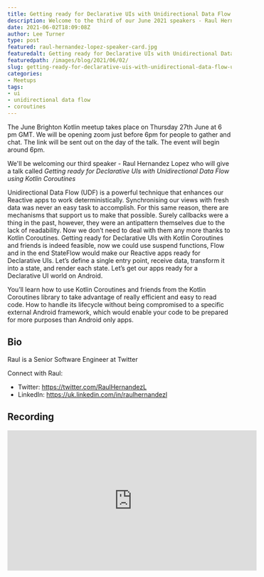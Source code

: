 ```yaml
---
title: Getting ready for Declarative UIs with Unidirectional Data Flow using Kotlin Coroutines by Raul Hernandez Lopez
description: Welcome to the third of our June 2021 speakers - Raul Hernandez Lopez
date: 2021-06-02T18:09:08Z
author: Lee Turner
type: post
featured: raul-hernandez-lopez-speaker-card.jpg
featuredalt: Getting ready for Declarative UIs with Unidirectional Data Flow using Kotlin Coroutines by Raul Hernandez Lopez
featuredpath: /images/blog/2021/06/02/
slug: getting-ready-for-declarative-uis-with-unidirectional-data-flow-using-kotlin-coroutines-raul-hernandez-lopez
categories:
- Meetups
tags:
- ui
- unidirectional data flow
- coroutines
---
```


The June Brighton Kotlin meetup takes place on Thursday 27th June at 6 pm GMT. We will be opening zoom just before 6pm for people to gather and chat. The link will be sent out on the day of the talk. The event will begin around 6pm.

We'll be welcoming our third speaker - Raul Hernandez Lopez who will give a talk called *Getting ready for Declarative UIs with Unidirectional Data Flow using Kotlin Coroutines*

Unidirectional Data Flow (UDF) is a powerful technique that enhances our Reactive apps to work deterministically. Synchronising our views with fresh data was never an easy task to accomplish. For this same reason, there are mechanisms that support us to make that possible. Surely callbacks were a thing in the past, however, they were an antipattern themselves due to the lack of readability. Now we don’t need to deal with them any more thanks to Kotlin Coroutines. Getting ready for Declarative UIs with Kotlin Coroutines and friends is indeed feasible, now we could use suspend functions, Flow and in the end StateFlow would make our Reactive apps ready for Declarative UIs. Let’s define a single entry point, receive data, transform it into a state, and render each state. Let’s get our apps ready for a Declarative UI world on Android.

You’ll learn how to use Kotlin Coroutines and friends from the Kotlin Coroutines library to take advantage of really efficient and easy to read code. How to handle its lifecycle without being compromised to a specific external Android framework, which would enable your code to be prepared for more purposes than Android only apps.

## Bio

Raul is a Senior Software Engineer at Twitter

Connect with Raul:

* Twitter: https://twitter.com/RaulHernandezL
* LinkedIn: https://uk.linkedin.com/in/raulhernandezl

## Recording

<iframe width="560" height="315" src="https://www.youtube.com/embed/wCU4AK8Z39w" title="YouTube video player" frameborder="0" allow="accelerometer; autoplay; clipboard-write; encrypted-media; gyroscope; picture-in-picture" allowfullscreen></iframe>